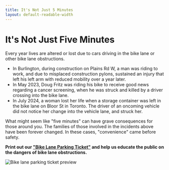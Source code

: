 ```yaml
---
title: It's Not Just 5 Minutes
layout: default-readable-width
---
```

# It's Not Just Five Minutes
Every year lives are altered or lost due to cars driving in the bike lane or other bike lane obstructions. 
* In Burlington, during construction on Plains Rd W, a man was riding to work, and due to misplaced construction pylons, sustained an injury that left his left arm with reduced mobility over a year later. 
* In May 2023, Doug Fritz was riding his bike to receive good news regarding a cancer screening, when he was struck and killed by a driver crossing into the bike lane. 
* In July 2024, a woman lost her life when a storage container was left in the bike lane on Bloor St in Toronto. The driver of an oncoming vehicle did not notice her change into the vehicle lane, and struck her. 

What might seem like "five minutes" can have grave consequences for those around you. The families of those involved in the incidents above have been forever changed. In these cases, "convenience" came before safety.

**Print out our ["Bike Lane Parking Ticket"](/uploads/bike-lane-ticket-not-five-minutes.pdf) and help us educate the public on the dangers of bike lane obstructions.**

<a href="/uploads/bike-lane-ticket-not-five-minutes.pdf"><img alt="Bike lane parking ticket preview" src="/uploads/bike-lane-ticket-p1.png" style="max-width: 100%; max-height: 400px;float: left; margin-right: 16px" /></a>